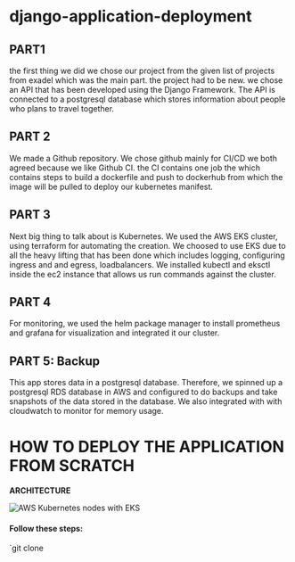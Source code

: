 # django-application-deployment

## PART1

the first thing we did we chose our project from the given list of projects from exadel which was the main part. the project had to be new.
we chose an API that has been developed using the Django Framework. The API is connected to a postgresql database which stores information about people who 
plans to travel together. 

## PART 2

We made a Github  repository. We chose github mainly for CI/CD we both agreed because we like Github CI. 
the CI contains one  job the which contains steps to build a dockerfile and push to dockerhub from which the image will be pulled to deploy our kubernetes manifest.

## PART 3

Next big thing to talk about is Kubernetes. We used the AWS EKS cluster, using terraform for automating the creation. We choosed to use EKS due to all the heavy lifting
that has been done which includes logging, configuring ingress and and egress, loadbalancers. We installed kubectl and eksctl inside the ec2 instance that allows us run
commands against the cluster.

## PART 4

For monitoring, we used the helm package manager to install prometheus and grafana for visualization and integrated it our cluster.

## PART 5: Backup

This app stores data in a postgresql database. Therefore, we spinned up a postgresql RDS database in AWS and configured to do backups and take snapshots of the data
stored in the database. We also integrated with with cloudwatch to monitor for memory usage.





# HOW TO DEPLOY THE APPLICATION FROM SCRATCH

 __ARCHITECTURE__


![AWS Kubernetes nodes with EKS](https://user-images.githubusercontent.com/99150197/182565764-7d820f8c-9ae2-4bf5-81af-f3cc0520dce8.png)

#### Follow these steps:

`git clone


